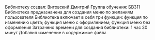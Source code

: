 Библиотеку создал: Витовский Дмитрий
Группа обучения: БВ311
Библиотека предназначена для создания меню по желаниям пользователя
Библиотека включает в себя три функции: функция по изменению цвета; функция меню с оформлением; функция меню без оформления
Затрачено времени для создания библиотеки: 1 час 30 минут
Добавил изменение в содержимое файла
